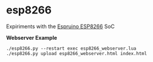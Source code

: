 esp8266
=======

Expiriments with the [Espruino ESP8266](http://www.espruino.com/ESP8266) SoC

**Webserver Example**
```
./esp8266.py --restart exec esp8266_webserver.lua
./esp8266.py upload esp8266_webserver.html index.html
```
